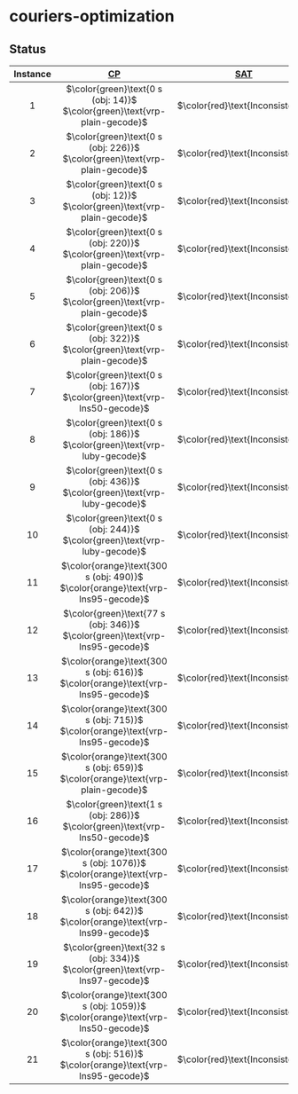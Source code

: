 # couriers-optimization


## Status
<!-- Do NOT remove the comments below -->
<!-- begin-status -->
| Instance | [CP](./method-statuses/cp-status.md) | [SAT](./method-statuses/sat-status.md) | [SMT](./method-statuses/smt-status.md) | [MILP](./method-statuses/milp-status.md) |
|:-:| :---:|:---:|:---:|:---:|
| $1$ | $\color{green}\text{0 s (obj: 14)}$</br>$\color{green}\text{vrp-plain-gecode}$ | $\color{red}\text{Inconsistent}$ | $\color{red}\text{Inconsistent}$ | $\color{red}\text{Inconsistent}$ | 
| $2$ | $\color{green}\text{0 s (obj: 226)}$</br>$\color{green}\text{vrp-plain-gecode}$ | $\color{red}\text{Inconsistent}$ | $\color{red}\text{Inconsistent}$ | $\color{red}\text{Inconsistent}$ | 
| $3$ | $\color{green}\text{0 s (obj: 12)}$</br>$\color{green}\text{vrp-plain-gecode}$ | $\color{red}\text{Inconsistent}$ | $\color{red}\text{Inconsistent}$ | $\color{red}\text{Inconsistent}$ | 
| $4$ | $\color{green}\text{0 s (obj: 220)}$</br>$\color{green}\text{vrp-plain-gecode}$ | $\color{red}\text{Inconsistent}$ | $\color{red}\text{Inconsistent}$ | $\color{red}\text{Inconsistent}$ | 
| $5$ | $\color{green}\text{0 s (obj: 206)}$</br>$\color{green}\text{vrp-plain-gecode}$ | $\color{red}\text{Inconsistent}$ | $\color{red}\text{Inconsistent}$ | $\color{red}\text{Inconsistent}$ | 
| $6$ | $\color{green}\text{0 s (obj: 322)}$</br>$\color{green}\text{vrp-plain-gecode}$ | $\color{red}\text{Inconsistent}$ | $\color{red}\text{Inconsistent}$ | $\color{red}\text{Inconsistent}$ | 
| $7$ | $\color{green}\text{0 s (obj: 167)}$</br>$\color{green}\text{vrp-lns50-gecode}$ | $\color{red}\text{Inconsistent}$ | $\color{red}\text{Inconsistent}$ | $\color{red}\text{Inconsistent}$ | 
| $8$ | $\color{green}\text{0 s (obj: 186)}$</br>$\color{green}\text{vrp-luby-gecode}$ | $\color{red}\text{Inconsistent}$ | $\color{red}\text{Inconsistent}$ | $\color{red}\text{Inconsistent}$ | 
| $9$ | $\color{green}\text{0 s (obj: 436)}$</br>$\color{green}\text{vrp-luby-gecode}$ | $\color{red}\text{Inconsistent}$ | $\color{red}\text{Inconsistent}$ | $\color{red}\text{Inconsistent}$ | 
| $10$ | $\color{green}\text{0 s (obj: 244)}$</br>$\color{green}\text{vrp-luby-gecode}$ | $\color{red}\text{Inconsistent}$ | $\color{red}\text{Inconsistent}$ | $\color{red}\text{Inconsistent}$ | 
| $11$ | $\color{orange}\text{300 s (obj: 490)}$</br>$\color{orange}\text{vrp-lns95-gecode}$ | $\color{red}\text{Inconsistent}$ | $\color{red}\text{Inconsistent}$ | $\color{red}\text{Inconsistent}$ | 
| $12$ | $\color{green}\text{77 s (obj: 346)}$</br>$\color{green}\text{vrp-lns95-gecode}$ | $\color{red}\text{Inconsistent}$ | $\color{red}\text{Inconsistent}$ | $\color{red}\text{Inconsistent}$ | 
| $13$ | $\color{orange}\text{300 s (obj: 616)}$</br>$\color{orange}\text{vrp-lns95-gecode}$ | $\color{red}\text{Inconsistent}$ | $\color{red}\text{Inconsistent}$ | $\color{red}\text{Inconsistent}$ | 
| $14$ | $\color{orange}\text{300 s (obj: 715)}$</br>$\color{orange}\text{vrp-lns95-gecode}$ | $\color{red}\text{Inconsistent}$ | $\color{red}\text{Inconsistent}$ | $\color{red}\text{Inconsistent}$ | 
| $15$ | $\color{orange}\text{300 s (obj: 659)}$</br>$\color{orange}\text{vrp-plain-gecode}$ | $\color{red}\text{Inconsistent}$ | $\color{red}\text{Inconsistent}$ | $\color{red}\text{Inconsistent}$ | 
| $16$ | $\color{green}\text{1 s (obj: 286)}$</br>$\color{green}\text{vrp-lns50-gecode}$ | $\color{red}\text{Inconsistent}$ | $\color{red}\text{Inconsistent}$ | $\color{red}\text{Inconsistent}$ | 
| $17$ | $\color{orange}\text{300 s (obj: 1076)}$</br>$\color{orange}\text{vrp-lns95-gecode}$ | $\color{red}\text{Inconsistent}$ | $\color{red}\text{Inconsistent}$ | $\color{red}\text{Inconsistent}$ | 
| $18$ | $\color{orange}\text{300 s (obj: 642)}$</br>$\color{orange}\text{vrp-lns99-gecode}$ | $\color{red}\text{Inconsistent}$ | $\color{red}\text{Inconsistent}$ | $\color{red}\text{Inconsistent}$ | 
| $19$ | $\color{green}\text{32 s (obj: 334)}$</br>$\color{green}\text{vrp-lns97-gecode}$ | $\color{red}\text{Inconsistent}$ | $\color{red}\text{Inconsistent}$ | $\color{red}\text{Inconsistent}$ | 
| $20$ | $\color{orange}\text{300 s (obj: 1059)}$</br>$\color{orange}\text{vrp-lns50-gecode}$ | $\color{red}\text{Inconsistent}$ | $\color{red}\text{Inconsistent}$ | $\color{red}\text{Inconsistent}$ | 
| $21$ | $\color{orange}\text{300 s (obj: 516)}$</br>$\color{orange}\text{vrp-lns95-gecode}$ | $\color{red}\text{Inconsistent}$ | $\color{red}\text{Inconsistent}$ | $\color{red}\text{Inconsistent}$ | 

<!-- end-status -->